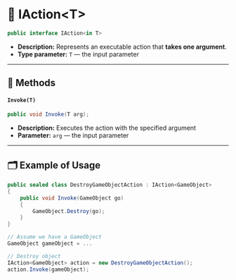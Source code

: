 # 🧩 IAction&lt;T&gt;

```csharp
public interface IAction<in T>
```

- **Description:** Represents an executable action that <b>takes one argument</b>.
- **Type parameter:** `T` — the input parameter

---

## 🏹 Methods

#### `Invoke(T)`

```csharp
public void Invoke(T arg);
```

- **Description:** Executes the action with the specified argument
- **Parameter:** `arg` — the input parameter

---

## 🗂 Example of Usage

```csharp
public sealed class DestroyGameObjectAction : IAction<GameObject>
{
    public void Invoke(GameObject go) 
    {
        GameObject.Destroy(go);  
    } 
}
```
```csharp
// Assume we have a GameObject
GameObject gameObject = ...

// Destroy object
IAction<GameObject> action = new DestroyGameObjectAction();
action.Invoke(gameObject);
```

